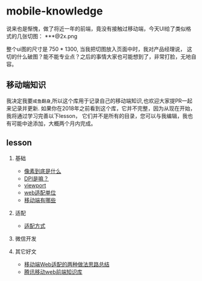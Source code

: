 # mobile-knowledge

说来也是惭愧，做了将近一年的前端，竟没有接触过移动端，今天UI给了类似格式的几张切图：
***\@2x.png

整个ui图的尺寸是 750 * 1300, 当我把切图放入页面中时，我对产品经理说，
这切的什么破图？能不能专业点？之后的事情大家也可能想到了，非常打脸，无地自容。


## 移动端知识

我决定我要`咸鱼翻身`,所以这个库用于记录自己的移动端知识,也欢迎大家提PR一起来记录并更新.
如果你在2018年之前看到这个库，它并不完整，因为从现在开始，我将通过学习完善以下lesson，
它们并不是所有的目录，您可以与我编辑，我也有可能中途添加，大概两个月内完成。

## lesson

1. 基础
   + [像素到底是什么](https://github.com/TongDaDa/mobile-knowledge/base/pixel.md)
   + [DPI是嘛？](https://github.com/TongDaDa/mobile-knowledge/base/dpi.md)
   + [viewport](https://github.com/TongDaDa/mobile-knowledge/base/viewport.md)
   + [web适配单位](https://github.com/TongDaDa/mobile-knowledge/base/unit.md)
   + [移动端有哪些](https://github.com/TongDaDa/mobile-knowledge/base/mobileTypes.md)
2. 适配
   + [适配方式](https://github.com/TongDaDa/mobile-knowledge/base/way.md)

3. 微信开发

4. 其它好文
   + [移动端Web适配的两种做法思路总结](http://blog.csdn.net/azureternite/article/details/52528380)
   + [腾讯移动web前端知识库](https://github.com/AlloyTeam/Mars)